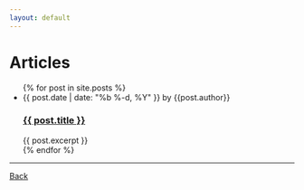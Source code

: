 ```yaml
---
layout: default
---
```


# [](#Articles)Articles

<ul class="post-list">
  {% for post in site.posts %}
    <li>
      <span class="post-meta">{{ post.date | date: "%b %-d, %Y" }} by {{post.author}}</span>
      <h3>
        <a class="post-link" href="{{ post.url | prepend: site.baseurl }}">{{ post.title }}</a>
      </h3>
      {{ post.excerpt }}
    </li>
  {% endfor %}
</ul>

* * *
<a href="javascript:history.back()">Back</a>